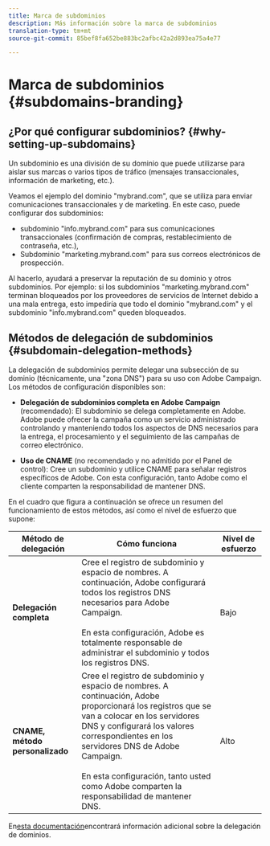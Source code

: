 ```yaml
---
title: Marca de subdominios
description: Más información sobre la marca de subdominios
translation-type: tm+mt
source-git-commit: 85bef8fa652be883bc2afbc42a2d893ea75a4e77

---
```



# Marca de subdominios {#subdomains-branding}

## ¿Por qué configurar subdominios? {#why-setting-up-subdomains}

Un subdominio es una división de su dominio que puede utilizarse para aislar sus marcas o varios tipos de tráfico (mensajes transaccionales, información de marketing, etc.).

Veamos el ejemplo del dominio &quot;mybrand.com&quot;, que se utiliza para enviar comunicaciones transaccionales y de marketing. En este caso, puede configurar dos subdominios:

* subdominio &quot;info.mybrand.com&quot; para sus comunicaciones transaccionales (confirmación de compras, restablecimiento de contraseña, etc.),
* Subdominio &quot;marketing.mybrand.com&quot; para sus correos electrónicos de prospección.

Al hacerlo, ayudará a preservar la reputación de su dominio y otros subdominios. Por ejemplo: si los subdominios &quot;marketing.mybrand.com&quot; terminan bloqueados por los proveedores de servicios de Internet debido a una mala entrega, esto impediría que todo el dominio &quot;mybrand.com&quot; y el subdominio &quot;info.mybrand.com&quot; queden bloqueados.

## Métodos de delegación de subdominios {#subdomain-delegation-methods}

La delegación de subdominios permite delegar una subsección de su dominio (técnicamente, una &quot;zona DNS&quot;) para su uso con Adobe Campaign. Los métodos de configuración disponibles son:

* **Delegación de subdominios completa en Adobe Campaign** (recomendado): El subdominio se delega completamente en Adobe. Adobe puede ofrecer la campaña como un servicio administrado controlando y manteniendo todos los aspectos de DNS necesarios para la entrega, el procesamiento y el seguimiento de las campañas de correo electrónico.

* **Uso de CNAME** (no recomendado y no admitido por el Panel de control): Cree un subdominio y utilice CNAME para señalar registros específicos de Adobe. Con esta configuración, tanto Adobe como el cliente comparten la responsabilidad de mantener DNS.

En el cuadro que figura a continuación se ofrece un resumen del funcionamiento de estos métodos, así como el nivel de esfuerzo que supone:

| Método de delegación | Cómo funciona | Nivel de esfuerzo |
|---|---|---|
| **Delegación completa** | Cree el registro de subdominio y espacio de nombres. A continuación, Adobe configurará todos los registros DNS necesarios para Adobe Campaign.<br/><br/>En esta configuración, Adobe es totalmente responsable de administrar el subdominio y todos los registros DNS. | Bajo |
| **CNAME, método personalizado** | Cree el registro de subdominio y espacio de nombres. A continuación, Adobe proporcionará los registros que se van a colocar en los servidores DNS y configurará los valores correspondientes en los servidores DNS de Adobe Campaign.<br/><br/>En esta configuración, tanto usted como Adobe comparten la responsabilidad de mantener DNS. | Alto |

En[esta documentación](https://helpx.adobe.com/campaign/kb/domain-name-delegation.html)encontrará información adicional sobre la delegación de dominios.
